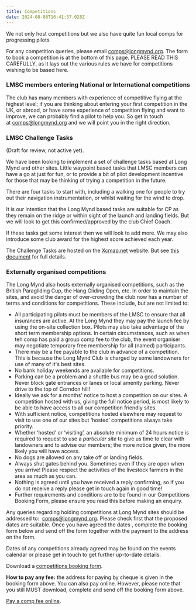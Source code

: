 ```yaml
---
title: Competitions
date: 2024-08-08T16:41:57.028Z
---
```

W﻿e not only host competitions but we also have quite fun local comps for progressing pilots

For any competition queries, please email [comps@longmynd.org](mailto:comps@longmynd.org). The form to book a competition is at the bottom of this page. PLEASE READ THIS CAREFULLY, as it lays out the various rules we have for competitions wishing to be based here.

### **LMSC members entering National or International competitions**

The club has many members with experience of competitive flying at the highest level; if you are thinking about entering your first competition in the UK, or abroad, or have some experience of competition flying and want to improve, we can probably find a pilot to help you. So get in touch at [comps@longmynd.org](mailto:comps@longmynd.org) and we will point you in the right direction.

### **LMSC Challenge Tasks**

(Draft for review, not active yet).

We have been looking to implement a set of challenge tasks based at Long Mynd and other sites. Little waypoint based tasks that LMSC members can have a go at just for fun, or to provide a bit of pilot development incentive for those that may be thinking of trying a competition in the future.

There are four tasks to start with, including a walking one for people to try out their navigation instrumentation, or whilst waiting for the wind to drop.

It is our intention that the Long Mynd based tasks are suitable for CP as they remain on the ridge or within sight of the launch and landing fields. But we will look to get this confirmed/approved by the club Chief Coach.

If these tasks get some interest then we will look to add more. We may also introduce some club award for the highest score achieved each year.

The Challenge Tasks are hosted on the [Xcmap.net](https://xcmap.net/index.php?c=Long%20Mynd%20Soaring%20Club) website.
But see [this document](https://longmynd.org/img/lmsc-challenge-tasks.pdf) for full details.

### Externally organised competitions

The Long Mynd also hosts externally organised competitions, such as the British Paragliding Cup, the Hang Gliding Open, etc. In order to maintain the sites, and avoid the danger of over-crowding the club now has a number of terms and conditions for competitions. These include, but are not limited to:

* All participating pilots must be members of the LMSC to ensure that all insurances are active. At the Long Mynd they may pay the launch fee by using the on-site collection box. Pilots may also take advantage of the short term membership options. In certain circumstances, such as when teh comp has paid a group comp fee to the club, the event organiser may negotiate temporary free membership for all (named) participants.
* There may be a fee payable to the club in advance of a competition. This is because the Long Mynd Club is charged by some landowners for use of many of it's best sites. 
* No bank holiday weekends are available for competitions.
* Parking can be a problem and a shuttle bus may be a good solution. Never block gate entrances or lanes or local amenity parking. Never drive to the top of Corndon hill!
* Ideally we ask for a months' notice to host a competition on our sites. A competition hosted with us, giving the full notice period, is most likely to be able to have access to all our competition friendly sites.
* With sufficient notice, competitions hosted elsewhere may request to visit to use one of our sites but ‘hosted’ competitions always take priority.
* Whether ‘hosted’ or ‘visiting’, an absolute minimum of 24 hours notice is required to request to use a *particular site* to give us time to clear with landowners and to advise our members; the more notice given, the more likely you will have access.
* No dogs are allowed on any take off or landing fields.
* Always shut gates behind you. Sometimes even if they are open when you arrive! Please respect the activities of the livestock farmers in the area as much as you can.
* Nothing is agreed until you have received a reply confirming, so if you do not receive a reply please get in touch again in good time!
* Further requirements and conditions are to be found in our Competitions Booking Form, please ensure you read this before making an enquiry.

Any queries regarding holding competitions at Long Mynd sites should be addressed to:  [comps@longmynd.org](mailto:comps@longmynd.org). Please check first that the proposed dates are suitable. Once you have agreed the dates , complete the booking form below and send off the form together with the payment to the address on the form.

Dates of any competitions already agreed may be found on the events calendar or please get in touch to get further up-to-date details.[](http://www.longmynd.org/?page_id=11)

Download a [competitions booking form](public/img/comp_booking-rev.17032025.doc).

**How to pay any fee:** the address for paying by cheque is given in the booking form above. You can also pay online. However, please note that you still MUST download, complete and send off the booking form above.

[Pay a comp fee online](https://www.paypal.com/cgi-bin/webscr?cmd=_s-xclick&hosted_button_id=9XS9YGMMZ88GU).